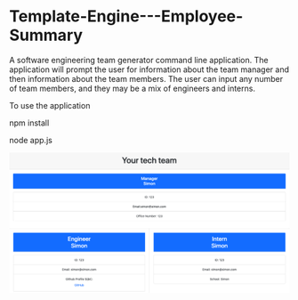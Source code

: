 # Template-Engine---Employee-Summary

A software engineering team generator command line application. 
The application will prompt the user for information about the team manager and then information about the team members. 
The user can input any number of team members, and they may be a mix of engineers and interns. 

To use the application

npm install

node app.js

![screenshot](https://github.com/SiJBC/Template-Engine---Employee-Summary/blob/master/Screenshot.png "Screenshot")

